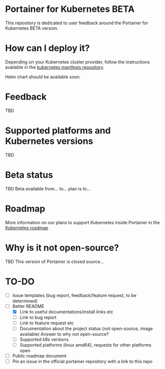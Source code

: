 # Portainer for Kubernetes BETA

This repository is dedicated to user feedback around the Portainer for Kubernetes BETA version.

# How can I deploy it?

Depending on your Kubernetes cluster provider, follow the instructions available in the [kubernetes manifests repository](https://github.com/portainer/portainer-k8s).

Helm chart should be available soon.

# Feedback

TBD

# Supported platforms and Kubernetes versions

TBD

# Beta status

TBD
Beta available from... to... plan is to...

# Roadmap

More information on our plans to support Kubernetes inside Portainer in the [Kubernetes roadmap](https://github.com/portainer/kubernetes-roadmap/projects/1)

# Why is it not open-source?

TBD
This version of Portainer is closed source...

# TO-DO

- [ ] Issue templates (bug report, feedback/feature request, to be determined)
- [ ] Better README
  - [x] Link to useful documentations/install links etc
  - [ ] Link to bug report
  - [ ] Link to feature request etc
  - [ ] Documentation about the project status (not open-source, image available) Answer to why not open-source?
  - [ ] Supported k8s versions
  - [ ] Supported platforms (linux amd64), requests for other platforms open
- [ ] Public roadmap document
- [ ] Pin an issue in the official portainer repository with a link to this repo
